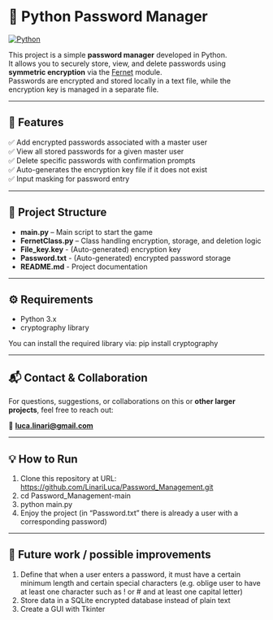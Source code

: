 # 🔐 Python Password Manager

[![Python](https://img.shields.io/badge/Python-3.8%2B-blue?logo=python)](https://www.python.org/downloads/)

This project is a simple **password manager** developed in Python.  
It allows you to securely store, view, and delete passwords using **symmetric encryption** via the [Fernet](https://cryptography.io/en/latest/fernet/) module.  
Passwords are encrypted and stored locally in a text file, while the encryption key is managed in a separate file.

---

## 🚀 Features

✅ Add encrypted passwords associated with a master user  
✅ View all stored passwords for a given master user  
✅ Delete specific passwords with confirmation prompts  
✅ Auto-generates the encryption key file if it does not exist  
✅ Input masking for password entry  

---

## 📂 Project Structure

- **main.py** – Main script to start the game
- **FernetClass.py** – Class handling encryption, storage, and deletion logic
- **File_key.key** - (Auto-generated) encryption key
- **Password.txt** - (Auto-generated) encrypted password storage
- **README.md** - Project documentation

---

## ⚙️ Requirements

- Python 3.x
- cryptography library

You can install the required library via: pip install cryptography

---

## 📬 Contact & Collaboration

For questions, suggestions, or collaborations on this or **other larger projects**, feel free to reach out:

📧 **luca.linari@gmail.com**

---

## 💡 How to Run 

1. Clone this repository at URL: https://github.com/LinariLuca/Password_Management.git
2. cd Password_Management-main
3. python main.py
4. Enjoy the project (in “Password.txt” there is already a user with a corresponding password)

---

## 📌 Future work / possible improvements

1. Define that when a user enters a password, it must have a certain minimum length and certain special characters (e.g. oblige user to have at least one character such as ! or # and at least one capital letter)
2. Store data in a SQLite encrypted database instead of plain text
3. Create a GUI with Tkinter




